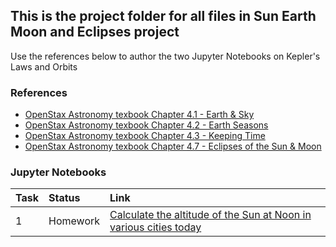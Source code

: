 ## This is the project folder for all files in Sun Earth Moon and Eclipses project
Use the references below to author the two Jupyter Notebooks on Kepler's Laws and Orbits

### References

* [OpenStax Astronomy texbook Chapter 4.1 - Earth & Sky](https://openstax.org/books/astronomy/pages/4-1-earth-and-sky)
* [OpenStax Astronomy texbook Chapter 4.2 - Earth Seasons](https://openstax.org/books/astronomy/pages/4-2-the-seasons)
* [OpenStax Astronomy texbook Chapter 4.3 - Keeping Time](https://openstax.org/books/astronomy/pages/4-3-keeping-time)
* [OpenStax Astronomy texbook Chapter 4.7 - Eclipses of the Sun & Moon](https://openstax.org/books/astronomy/pages/4-7-eclipses-of-the-sun-and-moon)

### Jupyter Notebooks

| Task | Status | Link
| :--- | :--- | :--- |
| 1 | Homework | [Calculate the altitude of the Sun at Noon in various cities today](https://bushastrolab.com/hub/user-redirect/git-pull?repo=https%3A%2F%2Fgithub.com%2Fchandrunarayan%2Fastronomy&branch=gh-pages&urlpath=lab%2Ftree%2Fastronomy%2Fprojects%2F3_sun_earth_moon_eclipses%2Fseasons_simulator.ipynb?reset)

